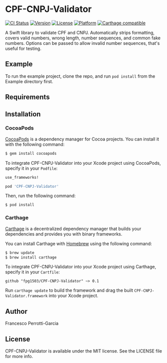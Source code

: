 # CPF-CNPJ-Validator

[![CI Status](http://img.shields.io/travis/fpg1503/CPF-CNPJ-Validator.svg?style=flat)](https://travis-ci.org/fpg1503/CPF-CNPJ-Validator)
[![Version](https://img.shields.io/cocoapods/v/CPF-CNPJ-Validator.svg?style=flat)](https://cocoapods.org/pods/CPF-CNPJ-Validator)
[![License](https://img.shields.io/cocoapods/l/CPF-CNPJ-Validator.svg?style=flat)](https://cocoapods.org/pods/CPF-CNPJ-Validator)
[![Platform](https://img.shields.io/cocoapods/p/CPF-CNPJ-Validator.svg?style=flat)](https://cocoapods.org/pods/CPF-CNPJ-Validator)
[![Carthage compatible](https://img.shields.io/badge/Carthage-compatible-4BC51D.svg?style=flat)](https://github.com/Carthage/Carthage)

A Swift library to validate CPF and CNPJ. Automatically strips formatting, covers valid numbers, wrong length, number sequences, and common fake numbers. Options can be passed to allow invalid number sequences, that's useful for testing.

## Example

To run the example project, clone the repo, and run `pod install` from the Example directory first.


## Requirements


## Installation

### CocoaPods

[CocoaPods](http://cocoapods.org) is a dependency manager for Cocoa projects. You can install it with the following command:

```bash
$ gem install cocoapods
```

To integrate CPF-CNPJ-Validator into your Xcode project using CocoaPods, specify it in your `Podfile`:

```ruby
use_frameworks!

pod 'CPF-CNPJ-Validator'
```

Then, run the following command:

```bash
$ pod install
```


### Carthage

[Carthage](https://github.com/Carthage/Carthage) is a decentralized dependency manager that builds your dependencies and provides you with binary frameworks.

You can install Carthage with [Homebrew](http://brew.sh/) using the following command:

```bash
$ brew update
$ brew install carthage
```

To integrate CPF-CNPJ-Validator into your Xcode project using Carthage, specify it in your `Cartfile`:

```ogdl
github "fpg1503/CPF-CNPJ-Validator" ~> 0.1
```

Run `carthage update` to build the framework and drag the built `CPF-CNPJ-Validator.framework` into your Xcode project.


## Author

Francesco Perrotti-Garcia


## License

CPF-CNPJ-Validator is available under the MIT license. See the LICENSE file for more info.
